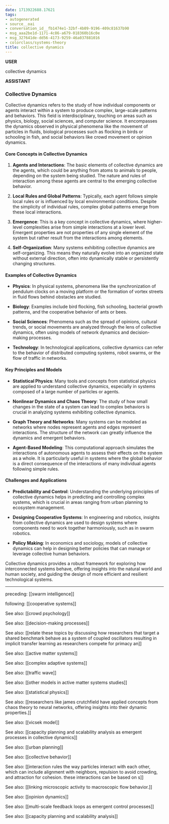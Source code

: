 ```yaml
---
date: 1713922688.17621
tags:
- autogenerated
- source__oai
- conversation_id__fb1474e1-32bf-4b09-9196-409c81637b90
- msg_aaa2be1d-1171-4c86-a679-018360b16c0e
- msg_327641de-dd56-4173-9259-46a037881016
- colorclass/systems-theory
title: collective dynamics
---
```


**USER**

collective dynamics


**ASSISTANT**

### Collective Dynamics

Collective dynamics refers to the study of how individual components or agents interact within a system to produce complex, large-scale patterns and behaviors. This field is interdisciplinary, touching on areas such as physics, biology, social sciences, and computer science. It encompasses the dynamics observed in physical phenomena like the movement of particles in fluids, biological processes such as flocking in birds or schooling in fish, and social behaviors like crowd movement or opinion dynamics.

#### Core Concepts in Collective Dynamics

1. **Agents and Interactions**: The basic elements of collective dynamics are the agents, which could be anything from atoms to animals to people, depending on the system being studied. The nature and rules of interaction among these agents are central to the emerging collective behavior.

2. **Local Rules and Global Patterns**: Typically, each agent follows simple local rules or is influenced by local environmental conditions. Despite the simplicity of individual rules, complex global patterns emerge from these local interactions.

3. **Emergence**: This is a key concept in collective dynamics, where higher-level complexities arise from simple interactions at a lower level. Emergent properties are not properties of any single element of the system but rather result from the interactions among elements.

4. **Self-Organization**: Many systems exhibiting collective dynamics are self-organizing. This means they naturally evolve into an organized state without external direction, often into dynamically stable or persistently changing structures.

#### Examples of Collective Dynamics

- **Physics**: In physical systems, phenomena like the synchronization of pendulum clocks on a moving platform or the formation of vortex streets in fluid flows behind obstacles are studied.
  
- **Biology**: Examples include bird flocking, fish schooling, bacterial growth patterns, and the cooperative behavior of ants or bees.

- **Social Sciences**: Phenomena such as the spread of opinions, cultural trends, or social movements are analyzed through the lens of collective dynamics, often using models of network dynamics and decision-making processes.

- **Technology**: In technological applications, collective dynamics can refer to the behavior of distributed computing systems, robot swarms, or the flow of traffic in networks.

#### Key Principles and Models

- **Statistical Physics**: Many tools and concepts from statistical physics are applied to understand collective dynamics, especially in systems composed of a large number of particles or agents.

- **Nonlinear Dynamics and Chaos Theory**: The study of how small changes in the state of a system can lead to complex behaviors is crucial in analyzing systems exhibiting collective dynamics.

- **Graph Theory and Networks**: Many systems can be modeled as networks where nodes represent agents and edges represent interactions. The structure of the network can greatly influence the dynamics and emergent behaviors.

- **Agent-Based Modeling**: This computational approach simulates the interactions of autonomous agents to assess their effects on the system as a whole. It is particularly useful in systems where the global behavior is a direct consequence of the interactions of many individual agents following simple rules.

#### Challenges and Applications

- **Predictability and Control**: Understanding the underlying principles of collective dynamics helps in predicting and controlling complex systems, which is crucial in areas ranging from urban planning to ecosystem management.

- **Designing Cooperative Systems**: In engineering and robotics, insights from collective dynamics are used to design systems where components need to work together harmoniously, such as in swarm robotics.

- **Policy Making**: In economics and sociology, models of collective dynamics can help in designing better policies that can manage or leverage collective human behaviors.

Collective dynamics provides a robust framework for exploring how interconnected systems behave, offering insights into the natural world and human society, and guiding the design of more efficient and resilient technological systems.


---

preceding: [[swarm intelligence]]  


following: [[cooperative systems]]

See also: [[crowd psychology]]


See also: [[decision-making processes]]


See also: [[relate these topics by discussing how researchers that target a shared benchmark behave as a system of coupled oscillators resulting in implicit transfer learning as researchers compete for primacy an]]


See also: [[active matter systems]]


See also: [[complex adaptive systems]]


See also: [[traffic wave]]


See also: [[other models in active matter systems studies]]


See also: [[statistical physics]]


See also: [[researchers like james crutchfield have applied concepts from chaos theory to neural networks, offering insights into their dynamic properties.]]


See also: [[vicsek model]]


See also: [[capacity planning and scalability analysis as emergent processes in collective dynamics]]


See also: [[urban planning]]


See also: [[collective behavior]]


See also: [[interaction rules the way particles interact with each other, which can include alignment with neighbors, repulsion to avoid crowding, and attraction for cohesion. these interactions can be based on s]]


See also: [[linking microscopic activity to macroscopic flow behavior.]]


See also: [[opinion dynamics]]


See also: [[multi-scale feedback loops as emergent control processes]]


See also: [[capacity planning and scalability analysis]]